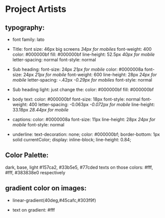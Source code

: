 Project Artists
====
## typography:
* font family: lato

* Title:
font size: 46px big screens *34px for mobiles*
font-weight: 400
color: #000000bf
fill: #000000bf
line-height: 52.5px *40px for mobile*
letter-spacing: normal
font-style: normal

* Sub heading:
font-size: 24px *21px for mobile*
color: #0000008a
font-size: 24px *21px for mobile*
font-weight: 600
line-height: 28px *24px for mobile*
letter-spacing: -.42px *-0.29px for mobiles*
font-style: normal

* Sub heading light:
just change the:
color: #000000bf
fill: #000000bf

* body text:
color: #000000bf
font-size: 18px
font-style: normal
font-weight: 400
letter-spacing: -0.063px *-0.072px for mobile*
line-height: 33.18px *28.44px for mobile*

* captions:
color: #0000008a
font-size: 11px
line-height: 28px *24px for mobile*
font-style: normal

* underline:
text-decoration: none;
color: #000000bf;
border-bottom: 1px solid currentColor;
display: inline-block;
line-height: 0.84;




## Color Palette:
dark, base, light
#157ca2, #33b5e5, #77cded
texts on those colors: #fff, #fff, #383838e0 respectively

## gradient color on images:

* linear-gradient(40deg,#45cafc,#303f9f)

* text on gradient: #fff



